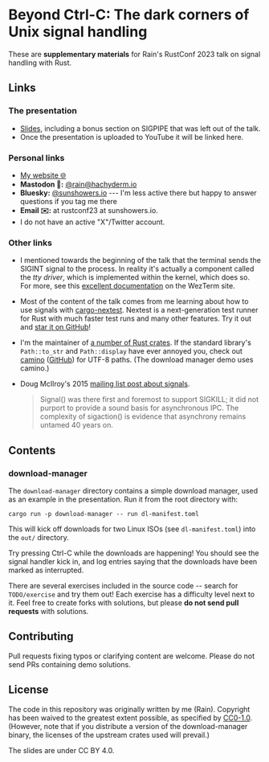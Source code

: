 # Beyond Ctrl-C: The dark corners of Unix signal handling

These are **supplementary materials** for Rain's RustConf 2023 talk on signal handling with Rust.

## Links

### The presentation

* [Slides](https://docs.google.com/presentation/d/e/2PACX-1vQuV0pYyWQulFbnRHfgvtHqQ_ZVyrnkmfQxT0eQfjEpVjnptUIG8uMx9FuUDz3wxtWqVN5QA9C4biZT/pub?start=false&loop=false&delayms=3000), including a bonus section on SIGPIPE that was left out of the talk.
* Once the presentation is uploaded to YouTube it will be linked here.

### Personal links

* [My website 🌐](https://sunshowers.io/)
* **Mastodon 🐘:** [@rain@hachyderm.io](https://hachyderm.io/@rain)
* **Bluesky:** [@sunshowers.io](https://bsky.app/profile/sunshowers.io) --- I'm less active there but happy to answer questions if you tag me there
* **Email ✉️:** at rustconf23 at sunshowers.io.
* I do not have an active "X"/Twitter account.

### Other links

* I mentioned towards the beginning of the talk that the terminal sends the SIGINT signal to the process. In reality it's actually a component called the *tty driver*, which is implemented within the kernel, which does so. For more, see this [excellent documentation](https://wezfurlong.org/wezterm/what-is-a-terminal.html#signals) on the WezTerm site.
* Most of the content of the talk comes from me learning about how to use signals with
  [cargo-nextest](https://nexte.st/). Nextest is a next-generation test runner for Rust with much
  faster test runs and many other features. Try it out and [star it on GitHub](https://github.com/nextest-rs/nextest)!
* I'm the maintainer of [a number of Rust crates](https://crates.io/users/sunshowers). If the
  standard library's `Path::to_str` and `Path::display` have ever annoyed you, check out
  [camino](https://crates.io/crates/camino/) ([GitHub](https://github.com/camino-rs/camino)) for UTF-8 paths. (The download manager demo uses camino.)
* Doug McIlroy's 2015 [mailing list post about signals](https://www.tuhs.org/pipermail/tuhs/2015-September/007509.html).
  
  > Signal() was there first and foremost to support SIGKILL; it
did not purport to provide a sound basis for asynchronous IPC.
The complexity of sigaction() is evidence that asynchrony remains
untamed 40 years on.

## Contents

### download-manager

The `download-manager` directory contains a simple download manager, used as an example in the
presentation. Run it from the root directory with:

```
cargo run -p download-manager -- run dl-manifest.toml
```

This will kick off downloads for two Linux ISOs (see `dl-manifest.toml`) into the `out/`
directory.

Try pressing Ctrl-C while the downloads are happening! You should see the signal handler kick in,
and log entries saying that the downloads have been marked as interrupted.

There are several exercises included in the source code -- search for `TODO/exercise` and try them
out! Each exercise has a difficulty level next to it. Feel free to create forks with solutions, but
please **do not send pull requests** with solutions.

## Contributing

Pull requests fixing typos or clarifying content are welcome. Please do not send PRs containing demo
solutions.

## License

The code in this repository was originally written by me (Rain). Copyright has been waived to the
greatest extent possible, as specified by
[CC0-1.0](https://creativecommons.org/share-your-work/public-domain/cc0/). (However, note that if
you distribute a version of the download-manager binary, the licenses of the upstream crates used
will prevail.)

The slides are under CC BY 4.0.
